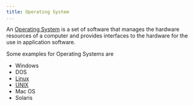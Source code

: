 ```yaml
---
title: Operating System
...
```


An [Operating System][OS] is a set of software that manages the hardware
resources of a computer and provides interfaces to the hardware for the use in
application software.

Some examples for Operating Systems are

*   Windows
*   DOS
*   [Linux](linux.html)
*   [UNIX](unix.html)
*   Mac OS
*   Solaris

[OS]: https://en.wikipedia.org/wiki/Operating_system
